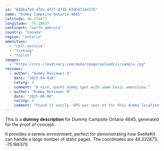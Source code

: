 ```yaml
---
id: "880ba789-d7dc-4f37-8735-63dd4714d176"
name: "Dummy Campsite Ontario 4645"
latitude: 48.332873
longitude: -75.18637
continent: "north-america"
country: "canada"
region: "ontario"
amenities:
  - "cell-service"
  - "fishing"
  - "toilet"
images:
  - "https://res.cloudinary.com/demo/image/upload/v1/sample.jpg"
reviews:
  - author: "Dummy Reviewer A"
    date: "2025-04-018"
    rating: 3
    comment: "A nice, quiet dummy spot with some basic amenities."
  - author: "Dummy Reviewer B"
    date: "2025-06-08"
    rating: 4
    comment: "Found it easily. GPS was spot on for this dummy location."
---
```


This is a **dummy description** for Dummy Campsite Ontario 4645, generated for the proof of concept.

It provides a serene environment, perfect for demonstrating how SvelteKit can handle a large number of static pages. The coordinates are 48.332873, -75.186370.
